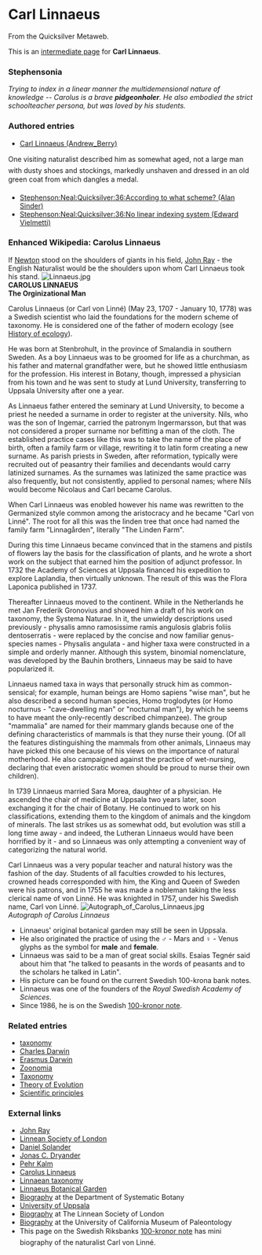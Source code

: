 
# Carl Linnaeus

From the Quicksilver Metaweb.

This is an [intermediate page](/metaweb-intermediate-page) for **Carl Linnaeus**.

### Stephensonia


*Trying to index in a linear manner the multidemensional nature of knowledge -- Carolus is a brave **pidgeonholer**. He also embodied the strict schoolteacher persona, but was loved by his students.*

### Authored entries


* [Carl Linnaeus (Andrew\_Berry)](/carl-linnaeus-andrew-berry)

One visiting naturalist described him as somewhat aged, not a large man with dusty shoes and stockings, markedly unshaven and dressed in an old green coat from which dangles a medal.
* [Stephenson:Neal:Quicksilver:36:According to what scheme? (Alan Sinder)](/stephenson-neal-quicksilver-36-according-to-what-scheme-alan-sinder)
* [Stephenson:Neal:Quicksilver:36:No linear indexing system (Edward Vielmetti)](/stephenson-neal-quicksilver-36-no-linear-indexing-system-edward-vielmetti)


### Enhanced Wikipedia: Carolus Linnaeus


If [Newton](/isaac-newton) stood on the shoulders of giants in his field, [John Ray](/john-ray) - the English Naturalist would be the shoulders upon whom Carl Linnaeus took his stand. 
![Linnaeus.jpg](/https://web.archive.org/web/20060725172000im_/http://en.wikipedia.org/upload/5/56/Linnaeus.jpg)  
**CAROLUS LINNAEUS**  
**The Orginizational Man**

Carolus Linnaeus (or Carl von Linné) (May 23, 1707 - January 10, 1778) was a Swedish scientist who laid the foundations for the modern scheme of taxonomy. He is considered one of the father of modern ecology (see [History of ecology](/http-en-wikipedia-org-wiki-ecology-history-of-ecology)). 

He was born at Stenbrohult, in the province of Smalandia in southern Sweden. As a boy Linnaeus was to be groomed for life as a churchman, as his father and maternal grandfather were, but he showed little enthusiasm for the profession. His interest in Botany, though, impressed a physician from his town and he was sent to study at Lund University, transferring to Uppsala University after one a year.

As Linnaeus father entered the seminary at Lund University, to become a priest he needed a surname in order to register at the university. Nils, who was the son of Ingemar, carried the patronym Ingermarsson, but that was not considered a proper surname nor befitting a man of the cloth. The established practice cases like this was to take the name of the place of birth, often a family farm or village, rewriting it to latin form creating a new surname. As parish priests in Sweden, after reformation, typically were recruited out of peasantry their families and decendants would carry latinized surnames. As the surnames was latinized the same practice was also frequently, but not consistently, applied to personal names; where Nils would become Nicolaus and Carl became Carolus. 

When Carl Linnaeus was enobled however his name was rewritten to the Germanized style common among the aristocracy and he became "Carl von Linné". The root for all this was the linden tree that once had named the family farm "Linnagården", literally "The Linden Farm".

During this time Linnaeus became convinced that in the stamens and pistils of flowers lay the basis for the classification of plants, and he wrote a short work on the subject that earned him the position of adjunct professor. In 1732 the Academy of Sciences at Uppsala financed his expedition to explore Laplandia, then virtually unknown. The result of this was the Flora Laponica published in 1737. 

Thereafter Linnaeus moved to the continent. While in the Netherlands he met Jan Frederik Gronovius and showed him a draft of his work on taxonomy, the Systema Naturae. In it, the unwieldy descriptions used previously - physalis amno ramosissime ramis angulosis glabris foliis dentoserratis - were replaced by the concise and now familiar genus-species names - Physalis angulata - and higher taxa were constructed in a simple and orderly manner. Although this system, binomial nomenclature, was developed by the Bauhin brothers, Linnaeus may be said to have popularized it. 

Linnaeus named taxa in ways that personally struck him as common-sensical; for example, human beings are Homo sapiens "wise man", but he also described a second human species, Homo troglodytes (or Homo nocturnus - "cave-dwelling man" or "nocturnal man"), by which he seems to have meant the only-recently described chimpanzee). The group "mammalia" are named for their mammary glands because one of the defining characteristics of mammals is that they nurse their young. (Of all the features distinguishing the mammals from other animals, Linnaeus may have picked this one because of his views on the importance of natural motherhood. He also campaigned against the practice of wet-nursing, declaring that even aristocratic women should be proud to nurse their own children).

In 1739 Linnaeus married Sara Morea, daughter of a physician. He ascended the chair of medicine at Uppsala two years later, soon exchanging it for the chair of Botany. He continued to work on his classifications, extending them to the kingdom of animals and the kingdom of minerals. The last strikes us as somewhat odd, but evolution was still a long time away - and indeed, the Lutheran Linnaeus would have been horrified by it - and so Linnaeus was only attempting a convenient way of categorizing the natural world. 

Carl Linnaeus was a very popular teacher and natural history was the fashion of the day. Students of all faculties crowded to his lectures, crowned heads corresponded with him, the King and Queen of Sweden were his patrons, and in 1755 he was made a nobleman taking the less clerical name of von Linné. He was knighted in 1757, under his Swedish name, Carl von Linné.
![Autograph_of_Carolus_Linnaeus.jpg](/https://web.archive.org/web/20060725172000im_/http://en.wikipedia.org/upload/1/1a/Autograph_of_Carolus_Linnaeus.jpg)  
*Autograph of Carolus Linnaeus*

* Linnaeus' original botanical garden may still be seen in Uppsala.
* He also originated the practice of using the **♂** - Mars and **♀** - Venus glyphs as the symbol for **male** and **female**.
* Linnaeus was said to be a man of great social skills. Esaias Tegnér said about him that "he talked to peasants in the words of peasants and to the scholars he talked in Latin".
* His picture can be found on the current Swedish 100-krona bank notes.
* Linnaeus was one of the founders of the *Royal Swedish Academy of Sciences*.
* Since 1986, he is on the Swedish [100-kronor note](/http-www-riksbank-com-templates-page-aspx-id-10571).


### Related entries


* [taxonomy](/taxonomy)
* [Charles Darwin](/charles-darwin)
* [Erasmus Darwin](/erasmus-darwin-andrew-berry)
* [Zoonomia](/zoonomia)
* [Taxonomy](/taxonomy)
* [Theory of Evolution](/theory-of-evolution)
* [Scientific principles](/scientific-principles)


### External links


* [John Ray](/http-en-wikipedia-org-wiki-john-ray)
* [Linnean Society of London](/http-en2-wikipedia-org-wiki-linnean-society-of-london)
* [Daniel Solander](/http-en2-wikipedia-org-wiki-daniel-solander)
* [Jonas C. Dryander](/http-en2-wikipedia-org-wiki-jonas-c-dryander)
* [Pehr Kalm](/http-en2-wikipedia-org-wiki-pehr-kalm)
* [Carolus Linnaeus](/http-en2-wikipedia-org-wiki-carolus-linnaeus)
* [Linnaean taxonomy](/http-en2-wikipedia-org-wiki-linnaean-taxonomy)
* [Linnaeus Botanical Garden](/http-www-linnaeus-uu-se-lteng-html)
* [Biography](/http-www-systbot-uu-se-history-linnaeus-html) at the Department of Systematic Botany
* [University of Uppsala](/http-en2-wikipedia-org-wiki-uppsala-university)
* [Biography](/http-www-linnean-org-contents-history-linnaeus-biography-html) at The Linnean Society of London
* [Biography](/http-www-ucmp-berkeley-edu-history-linnaeus-html) at the University of California Museum of Paleontology
* This page on the Swedish Riksbanks [100-kronor note](/http-www-riksbank-com-templates-page-aspx-id-10571) has mini biography of the naturalist Carl von Linné.
